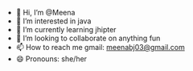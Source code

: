 - 👋 Hi, I’m @Meena
- 👀 I’m interested in java
- 🌱 I’m currently learning jhipter
- 💞️ I’m looking to collaborate on anything fun
- 📫 How to reach me gmail: meenabj03@gmail.com
- 😄 Pronouns: she/her
